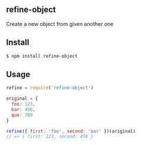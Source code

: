 ## refine-object

Create a new object from given another one

## Install

```bash
$ npm install refine-object
```

## Usage

```js
refine = require('refine-object')

original = {
  foo: 123,
  bar: 456,
  qux: 789
}

refine({ first: 'foo', second: 'bar' })(original)
// => { first: 123, second: 456 }
```
